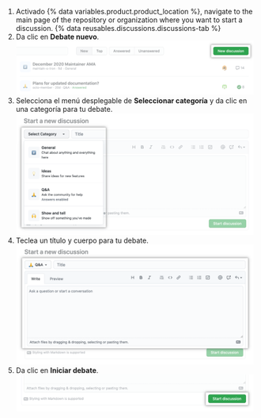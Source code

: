1. Activado
{% data variables.product.product_location %}, navigate to the main page of the repository or organization where you want to start a discussion.
{% data reusables.discussions.discussions-tab %}
1. Da clic en **Debate nuevo**. ![Botón de "Debate nuevo" dentro de la pestaña de "Debates" en un repositorio](/assets/images/help/discussions/new-discussion-button.png)
1. Selecciona el menú desplegable de **Seleccionar categoría** y da clic en una categoría para tu debate. ![Menú desplegable de "Seleccionar categoría" y lista de categorías disponibles en un repositorio](/assets/images/help/discussions/new-discussion-select-category-dropdown-menu.png)
1. Teclea un título y cuerpo para tu debate. ![Los campos de texto para el cuerpo y título de un debate nuevo](/assets/images/help/discussions/new-discussion-title-and-body-fields.png)
1. Da clic en **Iniciar debate**. ![Botón de "Iniciar debate"](/assets/images/help/discussions/new-discussion-start-discussion-button.png)
